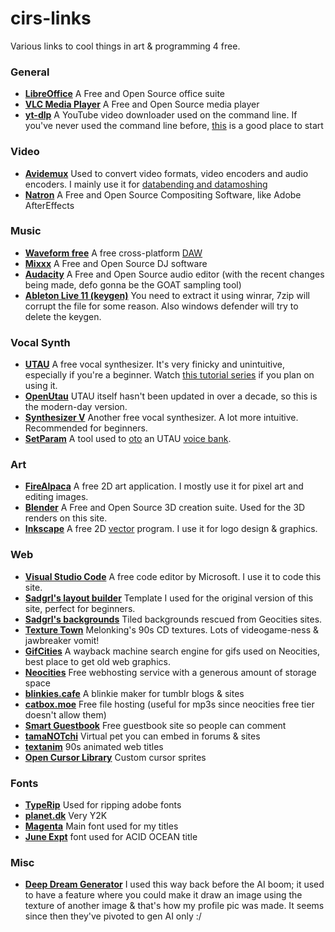 # cirs-links

Various links to cool things in art & programming 4 free.

### General
- **[LibreOffice](https://www.libreoffice.org/)** A Free and Open Source office suite
- **[VLC Media Player](https://www.videolan.org/vlc/)** A Free and Open Source media player
- **[yt-dlp](https://github.com/yt-dlp/yt-dlp)** A YouTube video downloader used on the command line. If you've never used the command line before, [this](https://www.youtube.com/watch?v=U_82PFZlxh4) is a good place to start

### Video
- **[Avidemux](https://avidemux.sourceforge.net/)** Used to convert video formats, video encoders and audio encoders. I mainly use it for [databending and datamoshing](https://www.youtube.com/watch?v=9XKKEaXoaxQ)
- **[Natron](https://natrongithub.github.io/)** A Free and Open Source Compositing Software, like Adobe AfterEffects

### Music
- **[Waveform free](https://www.tracktion.com/products/waveform-free)** A free cross-platform [DAW](https://www.producersphere.com/daw-definition/)
- **[Mixxx](https://mixxx.org/)** A Free and Open Source DJ software
- **[Audacity](https://www.audacityteam.org/)** A Free and Open Source audio editor (with the recent changes being made, defo gonna be the GOAT sampling tool)
- **[Ableton Live 11 (keygen)](https://peeplink.in/96ed0e3af364)** You need to extract it using winrar, 7zip will corrupt the file for some reason. Also windows defender will try to delete the keygen.

### Vocal Synth
- **[UTAU](http://utau2008.web.fc2.com/)** A free vocal synthesizer. It's very finicky and unintuitive, especially if you're a beginner. Watch [this tutorial series](https://www.youtube.com/watch?v=IwA5Q70OTEs&list=PLVcRferHkEwJFkDJtvoJ9YxrGUnkpYa5X) if you plan on using it.
- **[OpenUtau](https://www.openutau.com/)** UTAU itself hasn't been updated in over a decade, so this is the modern-day version.
- **[Synthesizer V](https://dreamtonics.com/synthesizerv/)** Another free vocal synthesizer. A lot more intuitive. Recommended for beginners.
- **[SetParam](https://osdn.net/users/nwp8861/pf/setParam/wiki/FrontPage)** A tool used to [oto](https://pepinouo.wixsite.com/utau/setparam) an UTAU [voice bank](http://utau.wikidot.com/about).

### Art
- **[FireAlpaca](https://firealpaca.com/)** A free 2D art application. I mostly use it for pixel art and editing images.
- **[Blender](https://www.blender.org/)** A Free and Open Source 3D creation suite. Used for the 3D renders on this site.
- **[Inkscape](https://inkscape.org/)** A free 2D [vector](https://concepts.app/en/digital-art-raster-vs-vector/) program. I use it for logo design & graphics.

### Web
- **[Visual Studio Code](https://visualstudio.microsoft.com/)** A free code editor by Microsoft. I use it to code this site.
- **[Sadgrl's layout builder](https://sadgrl.online/projects/layout-builder/)** Template I used for the original version of this site, perfect for beginners.
- **[Sadgrl's backgrounds](https://sadgrl.online/webmastery/downloads/tiledbgs.html)** Tiled backgrounds rescued from Geocities sites.
- **[Texture Town](https://textures.neocities.org)** Melonking's 90s CD textures. Lots of videogame-ness & jawbreaker vomit!
- **[GifCities](https://gifcities.org/)** A wayback machine search engine for gifs used on Neocities, best place to get old web graphics.
- **[Neocities](https://neocities.org/)** Free webhosting service with a generous amount of storage space
- **[blinkies.cafe](https://blinkies.cafe)** A blinkie maker for tumblr blogs & sites
- **[catbox.moe](https://catbox.moe/)** Free file hosting (useful for mp3s since neocities free tier doesn't allow them)
- **[Smart Guestbook](https://www.smartgb.com/)** Free guestbook site so people can comment
- **[tamaNOTchi](https://tamanotchi.world/)** Virtual pet you can embed in forums & sites
- **[textanim](https://textanim.com/)** 90s animated web titles
- **[Open Cursor Library](http://www.rw-designer.com/cursor-library])** Custom cursor sprites

### Fonts

- **[TypeRip](http://badnoise.net/TypeRip/)** Used for ripping adobe fonts
- **[planet.dk](http://planet.dk/fonts/)** Very Y2K
- **[Magenta](https://www.dafont.com/magenta.font)** Main font used for my titles
- **[June Expt](https://fonts.adobe.com/fonts/june-expt-variable)** font used for ACID OCEAN title

### Misc
- **[Deep Dream Generator](https://deepdreamgenerator.com/)** I used this way back before the AI boom; it used to have a feature where you could make it draw an image using the texture of another image & that's how my profile pic was made. It seems since then they've pivoted to gen AI only :/
